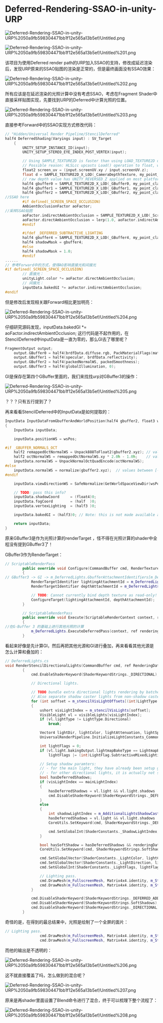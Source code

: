 # Deferred-Rendering-SSAO-in-unity-URP

![Deferred-Rendering-SSAO-in-unity-URP%2050a9fb598304471bb1f12e565a13b5ef/Untitled.png](Deferred-Rendering-SSAO-in-unity-URP%2050a9fb598304471bb1f12e565a13b5ef/Untitled.png)

![Deferred-Rendering-SSAO-in-unity-URP%2050a9fb598304471bb1f12e565a13b5ef/Untitled%201.png](Deferred-Rendering-SSAO-in-unity-URP%2050a9fb598304471bb1f12e565a13b5ef/Untitled%201.png)

该项目为使用Deferred render path的URP加入SSAO的支持，修改成延迟渲染后，发现URP原来的SSAO贴图的渲染是正常的，但是最终画面没有SSAO效果：

![Deferred-Rendering-SSAO-in-unity-URP%2050a9fb598304471bb1f12e565a13b5ef/Untitled%202.png](Deferred-Rendering-SSAO-in-unity-URP%2050a9fb598304471bb1f12e565a13b5ef/Untitled%202.png)

所有应该是在延迟渲染的光照计算中没有考虑SSAO，考虑在Fragment Shader中直接采样贴图实现，先要找到URP的Deferred中计算光照的位置。

![Deferred-Rendering-SSAO-in-unity-URP%2050a9fb598304471bb1f12e565a13b5ef/Untitled%203.png](Deferred-Rendering-SSAO-in-unity-URP%2050a9fb598304471bb1f12e565a13b5ef/Untitled%203.png)

直接参考Forward中的SSAO实现方式修改代码：

```cpp
// "Hidden/Universal Render Pipeline/StencilDeferred"
half4 DeferredShading(Varyings input) : SV_Target
	{
		UNITY_SETUP_INSTANCE_ID(input);
		UNITY_SETUP_STEREO_EYE_INDEX_POST_VERTEX(input);

		// Using SAMPLE_TEXTURE2D is faster than using LOAD_TEXTURE2D on iOS platforms (5% faster shader).
		// Possible reason: HLSLcc upcasts Load() operation to float, which doesn't happen for Sample()?
		float2 screen_uv = (input.screenUV.xy / input.screenUV.z);
		float d = SAMPLE_TEXTURE2D_X_LOD(_CameraDepthTexture, my_point_clamp_sampler, screen_uv, 0).x;
		// raw depth value has UNITY_REVERSED_Z applied on most platforms.
		half4 gbuffer0 = SAMPLE_TEXTURE2D_X_LOD(_GBuffer0, my_point_clamp_sampler, screen_uv, 0);
		half4 gbuffer1 = SAMPLE_TEXTURE2D_X_LOD(_GBuffer1, my_point_clamp_sampler, screen_uv, 0);
		half4 gbuffer2 = SAMPLE_TEXTURE2D_X_LOD(_GBuffer2, my_point_clamp_sampler, screen_uv, 0);
//SSAO here
		#if defined(_SCREEN_SPACE_OCCLUSION)
		AmbientOcclusionFactor aoFactor;
//采样SSAO贴图
		aoFactor.indirectAmbientOcclusion = SAMPLE_TEXTURE2D_X_LOD(_ScreenSpaceOcclusionTexture, my_point_clamp_sampler,screen_uv, 0);
		aoFactor.directAmbientOcclusion = lerp(1.0, aoFactor.indirectAmbientOcclusion, _AmbientOcclusionParam.w);
		#endif

		#ifdef _DEFERRED_SUBTRACTIVE_LIGHTING
        half4 gbuffer4 = SAMPLE_TEXTURE2D_X_LOD(_GBuffer4, my_point_clamp_sampler, screen_uv, 0);
        half4 shadowMask = gbuffer4;
		#else
		half4 shadowMask = 1.0;
		#endif
......
// 参考Forward中的方式，使得AO影响直接光和间接光
#if defined(_SCREEN_SPACE_OCCLUSION)
		// 直接光：
		unityLight.color *= aoFactor.directAmbientOcclusion;
		// 间接光：
		inputData.bakedGI *= aoFactor.indirectAmbientOcclusion;
#endif
```

但是修改后发现相关跟Forward相比更加明亮：

![Deferred-Rendering-SSAO-in-unity-URP%2050a9fb598304471bb1f12e565a13b5ef/Untitled%204.png](Deferred-Rendering-SSAO-in-unity-URP%2050a9fb598304471bb1f12e565a13b5ef/Untitled%204.png)

仔细研究源码发现，inputData.bakedGI *= aoFactor.indirectAmbientOcclusion; 这行代码是不起作用的，在StencilDeferred中inputData是一直为零的，那么GI去了哪里呢？

```cpp
FragmentOutput output;
    output.GBuffer0 = half4(brdfData.diffuse.rgb, PackMaterialFlags(materialFlags)); // diffuse         diffuse         diffuse         materialFlags   (sRGB rendertarget)
    output.GBuffer1 = half4(specular, brdfData.reflectivity);                        // specular        specular        specular        reflectivity    (sRGB rendertarget)
    output.GBuffer2 = half4(packedNormalWS, packedSmoothness);                       // encoded-normal  encoded-normal  encoded-normal  smoothness
    output.GBuffer3 = half4(globalIllumination, 0);                                  // GI              GI              GI              [not_available] (lighting buffer)
```

GI是保存在第四个GBuffer里面的，我们来找找urp对GBuffer3的操作：

![Deferred-Rendering-SSAO-in-unity-URP%2050a9fb598304471bb1f12e565a13b5ef/Untitled%205.png](Deferred-Rendering-SSAO-in-unity-URP%2050a9fb598304471bb1f12e565a13b5ef/Untitled%205.png)

？？？只有五行提到了？

再来看看StencilDeferred中的InputData是如何提取的：

```cpp
InputData InputDataFromGbufferAndWorldPosition(half4 gbuffer2, float3 wsPos)
{
    InputData inputData;

    inputData.positionWS = wsPos;

#if _GBUFFER_NORMALS_OCT
    half2 remappedOctNormalWS = Unpack888ToFloat2(gbuffer2.xyz); // values between [ 0,  1]
    half2 octNormalWS = remappedOctNormalWS.xy * 2.0h - 1.0h;    // values between [-1, +1]
    inputData.normalWS = UnpackNormalOctQuadEncode(octNormalWS);
#else
    inputData.normalWS = normalize(gbuffer2.xyz);  // values between [-1, +1]
#endif

    inputData.viewDirectionWS = SafeNormalize(GetWorldSpaceViewDir(wsPos.xyz));

    // TODO: pass this info?
    inputData.shadowCoord     = (float4)0;
    inputData.fogCoord        = (half  )0;
    inputData.vertexLighting  = (half3 )0;

    inputData.bakedGI = (half3)0; // Note: this is not made available at lighting pass in this renderer - bakedGI contribution is included (with emission) in the value GBuffer3.rgb, that is used as a renderTarget during lighting

    return inputData;
}
```

原来GBuffer3是作为光照计算的renderTarget ，怪不得在光照计算的shader中全程没有提到GBuffer3了！

GBuffer3作为RenderTarget：

```cpp
// ScriptableRenderPass
        public override void Configure(CommandBuffer cmd, RenderTextureDescriptor cameraTextureDescripor)
        {
// GBuffer3 -> GI -> m_DeferredLights.GbufferAttachmentIdentifiers[m_DeferredLights.GBufferLightingIndex]
            RenderTargetIdentifier lightingAttachmentId = m_DeferredLights.GbufferAttachmentIdentifiers[m_DeferredLights.GBufferLightingIndex];
            RenderTargetIdentifier depthAttachmentId = m_DeferredLights.DepthAttachmentIdentifier;

            // TODO: Cannot currently bind depth texture as read-only!
            ConfigureTarget(lightingAttachmentId, depthAttachmentId);
        }

        // ScriptableRenderPass
        public override void Execute(ScriptableRenderContext context, ref RenderingData renderingData)
        {
//在G-Buffer 3 的基础上进行其他光照的计算
            m_DeferredLights.ExecuteDeferredPass(context, ref renderingData);
        }
```

看起来好像是先计算GI，然后再把其他光源和GI进行叠加，再来看看其他光源是怎么计算和叠加的：

```cpp
// DeferredLights.cs
void RenderStencilDirectionalLights(CommandBuffer cmd, ref RenderingData renderingData, NativeArray<VisibleLight> visibleLights, int mainLightIndex)
        {
            cmd.EnableShaderKeyword(ShaderKeywordStrings._DIRECTIONAL);

            // Directional lights.

            // TODO bundle extra directional lights rendering by batches of 8.
            // Also separate shadow caster lights from non-shadow caster.
            for (int soffset = m_stencilVisLightOffsets[(int)LightType.Directional]; soffset < m_stencilVisLights.Length; ++soffset)
            {
                ushort visLightIndex = m_stencilVisLights[soffset];
                VisibleLight vl = visibleLights[visLightIndex];
                if (vl.lightType != LightType.Directional)
                    break;

                Vector4 lightDir, lightColor, lightAttenuation, lightSpotDir, lightOcclusionChannel;
                UniversalRenderPipeline.InitializeLightConstants_Common(visibleLights, visLightIndex, out lightDir, out lightColor, out lightAttenuation, out lightSpotDir, out lightOcclusionChannel);

                int lightFlags = 0;
                if (vl.light.bakingOutput.lightmapBakeType == LightmapBakeType.Mixed)
                    lightFlags |= (int)LightFlag.SubtractiveMixedLighting;

                // Setup shadow paramters:
                // - for the main light, they have already been setup globally, so nothing to do.
                // - for other directional lights, it is actually not supported by URP, but the code would look like this.
                bool hasDeferredShadows;
                if (visLightIndex == mainLightIndex)
                {
                    hasDeferredShadows = vl.light && vl.light.shadows != LightShadows.None;
                    cmd.DisableShaderKeyword(ShaderKeywordStrings._DEFERRED_ADDITIONAL_LIGHT_SHADOWS);
                }
                else
                {
                    int shadowLightIndex = m_AdditionalLightsShadowCasterPass != null ? m_AdditionalLightsShadowCasterPass.GetShadowLightIndexFromLightIndex(visLightIndex) : -1;
                    hasDeferredShadows = vl.light && vl.light.shadows != LightShadows.None && shadowLightIndex >= 0;
                    CoreUtils.SetKeyword(cmd, ShaderKeywordStrings._DEFERRED_ADDITIONAL_LIGHT_SHADOWS, hasDeferredShadows);

                    cmd.SetGlobalInt(ShaderConstants._ShadowLightIndex, shadowLightIndex);
                }

                bool hasSoftShadow = hasDeferredShadows && renderingData.shadowData.supportsSoftShadows && vl.light.shadows == LightShadows.Soft;
                CoreUtils.SetKeyword(cmd, ShaderKeywordStrings.SoftShadows, hasSoftShadow);

                cmd.SetGlobalVector(ShaderConstants._LightColor, lightColor); // VisibleLight.finalColor already returns color in active color space
                cmd.SetGlobalVector(ShaderConstants._LightDirection, lightDir);
                cmd.SetGlobalInt(ShaderConstants._LightFlags, lightFlags);

                // Lighting pass.
                cmd.DrawMesh(m_FullscreenMesh, Matrix4x4.identity, m_StencilDeferredMaterial, 0, 3); // Lit
                cmd.DrawMesh(m_FullscreenMesh, Matrix4x4.identity, m_StencilDeferredMaterial, 0, 4); // SimpleLit
            }

            cmd.DisableShaderKeyword(ShaderKeywordStrings._DEFERRED_ADDITIONAL_LIGHT_SHADOWS);
            cmd.DisableShaderKeyword(ShaderKeywordStrings.SoftShadows);
            cmd.DisableShaderKeyword(ShaderKeywordStrings._DIRECTIONAL);
        }
```

奇怪的是，在得到的最总结果中，光照是绘制了一个全屏的面片：

```cpp
// Lighting pass.
                cmd.DrawMesh(m_FullscreenMesh, Matrix4x4.identity, m_StencilDeferredMaterial, 0, 3); // Lit
                cmd.DrawMesh(m_FullscreenMesh, Matrix4x4.identity, m_StencilDeferredMaterial, 0, 4); // SimpleLit
```

而他的输出是不透明的：

![Deferred-Rendering-SSAO-in-unity-URP%2050a9fb598304471bb1f12e565a13b5ef/Untitled%206.png](Deferred-Rendering-SSAO-in-unity-URP%2050a9fb598304471bb1f12e565a13b5ef/Untitled%206.png)

这不就直接覆盖了吗，怎么做到的混合呢？

![Deferred-Rendering-SSAO-in-unity-URP%2050a9fb598304471bb1f12e565a13b5ef/Untitled%207.png](Deferred-Rendering-SSAO-in-unity-URP%2050a9fb598304471bb1f12e565a13b5ef/Untitled%207.png)

原来是再shader里面设置了Blend命令进行了混合，终于可以梳理下整个流程了：

![Deferred-Rendering-SSAO-in-unity-URP%2050a9fb598304471bb1f12e565a13b5ef/Untitled%208.png](Deferred-Rendering-SSAO-in-unity-URP%2050a9fb598304471bb1f12e565a13b5ef/Untitled%208.png)